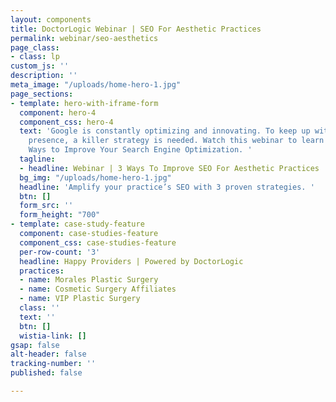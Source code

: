 ```yaml
---
layout: components
title: DoctorLogic Webinar | SEO For Aesthetic Practices
permalink: webinar/seo-aesthetics
page_class:
- class: lp
custom_js: ''
description: ''
meta_image: "/uploads/home-hero-1.jpg"
page_sections:
- template: hero-with-iframe-form
  component: hero-4
  component_css: hero-4
  text: 'Google is constantly optimizing and innovating. To keep up with your digital
    presence, a killer strategy is needed. Watch this webinar to learn 3 Effective
    Ways to Improve Your Search Engine Optimization. '
  tagline:
  - headline: Webinar | 3 Ways To Improve SEO For Aesthetic Practices
  bg_img: "/uploads/home-hero-1.jpg"
  headline: 'Amplify your practice’s SEO with 3 proven strategies. '
  btn: []
  form_src: ''
  form_height: "700"
- template: case-study-feature
  component: case-studies-feature
  component_css: case-studies-feature
  per-row-count: '3'
  headline: Happy Providers | Powered by DoctorLogic
  practices:
  - name: Morales Plastic Surgery
  - name: Cosmetic Surgery Affiliates
  - name: VIP Plastic Surgery
  class: ''
  text: ''
  btn: []
  wistia-link: []
gsap: false
alt-header: false
tracking-number: ''
published: false

---
```

